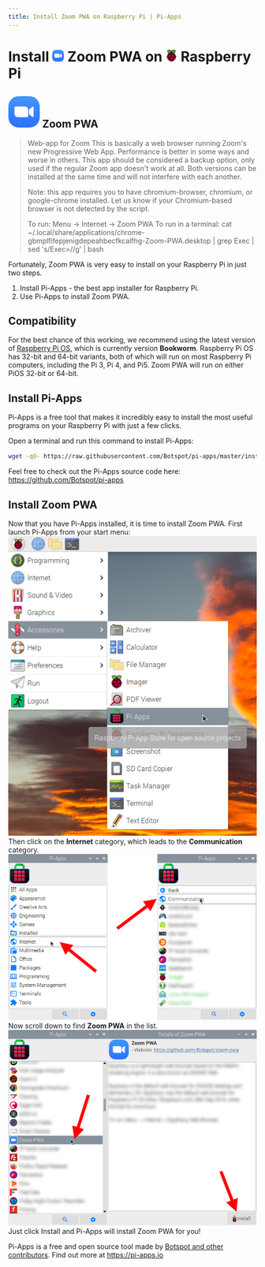 ```yaml
---
title: Install Zoom PWA on Raspberry Pi | Pi-Apps
---
```

<div class="simple-install-content content">

# Install <img src="/img/app-icons/Zoom PWA/icon-64.png" height=24> Zoom PWA on <img src=/img/other-icons/raspberrypi-icon.svg height=24> Raspberry Pi

## <img src="/img/app-icons/Zoom PWA/icon-64.png"> Zoom PWA
> Web-app for Zoom
> This is basically a web browser running Zoom's new Progressive Web App. Performance is better in some ways and worse in others.
> This app should be considered a backup option, only used if the regular Zoom app doesn't work at all.
> Both versions can be installed at the same time and will not interfere with each another.
> 
> Note: this app requires you to have chromium-browser, chromium, or google-chrome installed. Let us know if your Chromium-based browser is not detected by the script.
> 
> To run: Menu -> Internet -> Zoom PWA
> To run in a terminal: cat ~/.local/share/applications/chrome-gbmplfifepjenigdepeahbecfkcalfhg-Zoom-PWA.desktop | grep Exec | sed 's/Exec=//g' | bash

Fortunately, Zoom PWA is very easy to install on your Raspberry Pi in just two steps.
1. Install Pi-Apps - the best app installer for Raspberry Pi.
2. Use Pi-Apps to install Zoom PWA.
</div>
<div class="simple-install-content content">

## Compatibility
For the best chance of this working, we recommend using the latest version of [Raspberry Pi OS](https://www.raspberrypi.com/software/), which is currently version **Bookworm**.
Raspberry Pi OS has 32-bit and 64-bit variants, both of which will run on most Raspberry Pi computers, including the Pi 3, Pi 4, and Pi5.
Zoom PWA will run on either PiOS 32-bit or 64-bit.
</div>
<div class="simple-install-content content">

## Install Pi-Apps

Pi-Apps is a free tool that makes it incredibly easy to install the most useful programs on your Raspberry Pi with just a few clicks.

Open a terminal and run this command to install Pi-Apps:
```bash
wget -qO- https://raw.githubusercontent.com/Botspot/pi-apps/master/install | bash
```
Feel free to check out the Pi-Apps source code here: https://github.com/Botspot/pi-apps
</div>
<div class="simple-install-content content">

## Install Zoom PWA

Now that you have Pi-Apps installed, it is time to install Zoom PWA.
First launch Pi-Apps from your start menu:
<img src="/img/start-menu.png">
Then click on the <b>Internet</b> category, which leads to the <b>Communication</b> category.
<img src="/img/category-selections/Communication.png">
Now scroll down to find <b>Zoom PWA</b> in the list.
<img src="/img/app-icons/Zoom PWA/app-selection.png">
Just click Install and Pi-Apps will install Zoom PWA for you!
</div>
<div class="simple-install-content content">

Pi-Apps is a free and open source tool made by [Botspot and other contributors](/about/#contributors). Find out more at https://pi-apps.io
</div>
